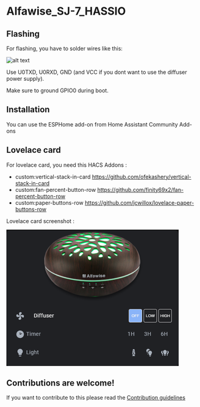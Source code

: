 # Alfawise_SJ-7_HASSIO

## Flashing

For flashing, you have to solder wires like this:

![alt text](https://www.tala-informatique.fr/wiki/images/e/e1/Esp-01.png)

Use U0TXD, U0RXD, GND (and VCC if you dont want to use the diffuser power supply).

Make sure to ground GPIO0 during boot. 

## Installation

You can use the ESPHome add-on from Home Assistant Community Add-ons

## Lovelace card

For lovelace card, you need this HACS Addons : 

- custom:vertical-stack-in-card https://github.com/ofekashery/vertical-stack-in-card
- custom:fan-percent-button-row https://github.com/finity69x2/fan-percent-button-row
- custom:paper-buttons-row https://github.com/jcwillox/lovelace-paper-buttons-row

Lovelace card screenshot :

![alt text](https://raw.githubusercontent.com/antibill51/Alfawise_SJ-7_HASSIO/master/Lovelace/lovelace_card_example.png)

## Contributions are welcome!

If you want to contribute to this please read the [Contribution guidelines](CONTRIBUTING.md)
